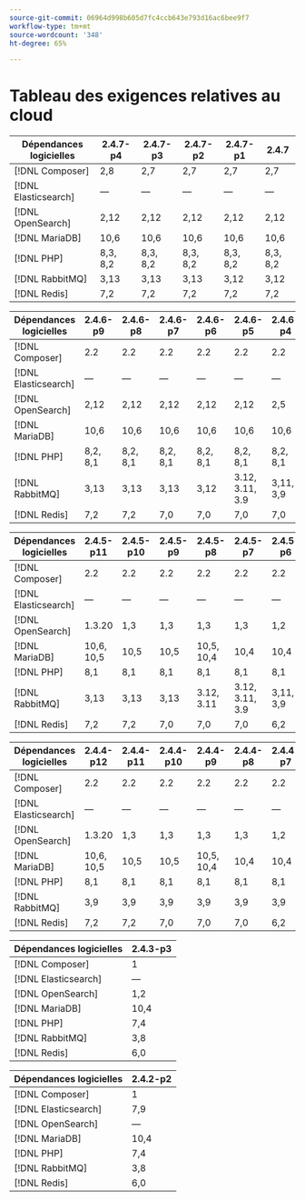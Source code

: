 ```yaml
---
source-git-commit: 06964d998b605d7fc4ccb643e793d16ac6bee9f7
workflow-type: tm+mt
source-wordcount: '348'
ht-degree: 65%

---
```

# Tableau des exigences relatives au cloud

<table style="table-layout:auto">
  <thead>
    <tr>
      <th>
        Dépendances logicielles
      </th>
      <th>2.4.7-p4</th>
      <th>2.4.7-p3</th>
      <th>2.4.7-p2</th>
      <th>2.4.7-p1</th>
      <th>2.4.7</th>
    </tr>
  </thead>
  <tbody>
    <tr>
      <td><span class="uicontrol">[!DNL Composer]</span></td>
      <td>
            2,8
      </td>
      <td>
            2,7
      </td>
      <td>
            2,7
      </td>
      <td>
            2,7
      </td>
      <td>
            2,7
      </td>
    </tr>
    <tr>
      <td><span class="uicontrol">[!DNL Elasticsearch]</span></td>
      <td>
          —
      </td>
      <td>
          —
      </td>
      <td>
          —
      </td>
      <td>
          —
      </td>
      <td>
          —
      </td>
    </tr>
    <tr>
      <td><span class="uicontrol">[!DNL OpenSearch]</span></td>
      <td>
            2,12
      </td>
      <td>
            2,12
      </td>
      <td>
            2,12
      </td>
      <td>
            2,12
      </td>
      <td>
            2,12
      </td>
    </tr>
    <tr>
      <td><span class="uicontrol">[!DNL MariaDB]</span></td>
      <td>
            10,6
      </td>
      <td>
            10,6
      </td>
      <td>
            10,6
      </td>
      <td>
            10,6
      </td>
      <td>
            10,6
      </td>
    </tr>
    <tr>
      <td><span class="uicontrol">[!DNL PHP]</span></td>
      <td>
            8,3, 8,2
      </td>
      <td>
            8,3, 8,2
      </td>
      <td>
            8,3, 8,2
      </td>
      <td>
            8,3, 8,2
      </td>
      <td>
            8,3, 8,2
      </td>
    </tr>
    <tr>
      <td><span class="uicontrol">[!DNL RabbitMQ]</span></td>
      <td>
            3,13
      </td>
      <td>
            3,13
      </td>
      <td>
            3,13
      </td>
      <td>
            3,12
      </td>
      <td>
            3,12
      </td>
    </tr>
    <tr>
      <td><span class="uicontrol">[!DNL Redis]</span></td>
      <td>
            7,2
      </td>
      <td>
            7,2
      </td>
      <td>
            7,2
      </td>
      <td>
            7,2
      </td>
      <td>
            7,2
      </td>
    </tr>
  </tbody>
</table>

<table style="table-layout:auto">
  <thead>
    <tr>
      <th>
        Dépendances logicielles
      </th>
      <th>2.4.6-p9</th>
      <th>2.4.6-p8</th>
      <th>2.4.6-p7</th>
      <th>2.4.6-p6</th>
      <th>2.4.6-p5</th>
      <th>2.4.6-p4</th>
      <th>2.4.6-p3</th>
      <th>2.4.6-p2</th>
      <th>2.4.6-p1</th>
      <th>2.4.6</th>
    </tr>
  </thead>
  <tbody>
    <tr>
      <td><span class="uicontrol">[!DNL Composer]</span></td>
      <td>
            2.2
      </td>
      <td>
            2.2
      </td>
      <td>
            2.2
      </td>
      <td>
            2.2
      </td>
      <td>
            2.2
      </td>
      <td>
            2.2
      </td>
      <td>
            2.2
      </td>
      <td>
            2.2
      </td>
      <td>
            2.2
      </td>
      <td>
            2.2
      </td>
    </tr>
    <tr>
      <td><span class="uicontrol">[!DNL Elasticsearch]</span></td>
      <td>
          —
      </td>
      <td>
          —
      </td>
      <td>
          —
      </td>
      <td>
          —
      </td>
      <td>
          —
      </td>
      <td>
          —
      </td>
      <td>
          —
      </td>
      <td>
          —
      </td>
      <td>
          —
      </td>
      <td>
          —
      </td>
    </tr>
    <tr>
      <td><span class="uicontrol">[!DNL OpenSearch]</span></td>
      <td>
            2,12
      </td>
      <td>
            2,12
      </td>
      <td>
            2,12
      </td>
      <td>
            2,12
      </td>
      <td>
            2,12
      </td>
      <td>
            2,5
      </td>
      <td>
            2,5
      </td>
      <td>
            2,5
      </td>
      <td>
            2,5
      </td>
      <td>
            2,5
      </td>
    </tr>
    <tr>
      <td><span class="uicontrol">[!DNL MariaDB]</span></td>
      <td>
            10,6
      </td>
      <td>
            10,6
      </td>
      <td>
            10,6
      </td>
      <td>
            10,6
      </td>
      <td>
            10,6
      </td>
      <td>
            10,6
      </td>
      <td>
            10,6
      </td>
      <td>
            10,6
      </td>
      <td>
            10,6
      </td>
      <td>
            10,6
      </td>
    </tr>
    <tr>
      <td><span class="uicontrol">[!DNL PHP]</span></td>
      <td>
            8,2, 8,1
      </td>
      <td>
            8,2, 8,1
      </td>
      <td>
            8,2, 8,1
      </td>
      <td>
            8,2, 8,1
      </td>
      <td>
            8,2, 8,1
      </td>
      <td>
            8,2, 8,1
      </td>
      <td>
            8,2, 8,1
      </td>
      <td>
            8,2, 8,1
      </td>
      <td>
            8,2, 8,1
      </td>
      <td>
            8,2, 8,1
      </td>
    </tr>
    <tr>
      <td><span class="uicontrol">[!DNL RabbitMQ]</span></td>
      <td>
            3,13
      </td>
      <td>
            3,13
      </td>
      <td>
            3,13
      </td>
      <td>
            3,12
      </td>
      <td>
            3.12, 3.11, 3.9
      </td>
      <td>
            3,11, 3,9
      </td>
      <td>
            3,11, 3,9
      </td>
      <td>
            3,11, 3,9
      </td>
      <td>
            3,11, 3,9
      </td>
      <td>
            3,11, 3,9
      </td>
    </tr>
    <tr>
      <td><span class="uicontrol">[!DNL Redis]</span></td>
      <td>
            7,2
      </td>
      <td>
            7,2
      </td>
      <td>
            7,0
      </td>
      <td>
            7,0
      </td>
      <td>
            7,0
      </td>
      <td>
            7,0
      </td>
      <td>
            7,0
      </td>
      <td>
            7,0
      </td>
      <td>
            7,0
      </td>
      <td>
            7,0
      </td>
    </tr>
  </tbody>
</table>

<table style="table-layout:auto">
  <thead>
    <tr>
      <th>
        Dépendances logicielles
      </th>
      <th>2.4.5-p11</th>
      <th>2.4.5-p10</th>
      <th>2.4.5-p9</th>
      <th>2.4.5-p8</th>
      <th>2.4.5-p7</th>
      <th>2.4.5-p6</th>
      <th>2.4.5-p5</th>
      <th>2.4.5-p4</th>
      <th>2.4.5-p3</th>
      <th>2.4.5-p2</th>
      <th>2.4.5-p1</th>
      <th>2.4.5</th>
    </tr>
  </thead>
  <tbody>
    <tr>
      <td><span class="uicontrol">[!DNL Composer]</span></td>
      <td>
            2.2
      </td>
      <td>
            2.2
      </td>
      <td>
            2.2
      </td>
      <td>
            2.2
      </td>
      <td>
            2.2
      </td>
      <td>
            2.2
      </td>
      <td>
            2.2
      </td>
      <td>
            2.2
      </td>
      <td>
            2.2
      </td>
      <td>
            2.2
      </td>
      <td>
            2.2
      </td>
      <td>
            2.2
      </td>
    </tr>
    <tr>
      <td><span class="uicontrol">[!DNL Elasticsearch]</span></td>
      <td>
          —
      </td>
      <td>
          —
      </td>
      <td>
          —
      </td>
      <td>
          —
      </td>
      <td>
          —
      </td>
      <td>
          —
      </td>
      <td>
          —
      </td>
      <td>
          —
      </td>
      <td>
          —
      </td>
      <td>
          —
      </td>
      <td>
          —
      </td>
      <td>
          —
      </td>
    </tr>
    <tr>
      <td><span class="uicontrol">[!DNL OpenSearch]</span></td>
      <td>
            1.3.20
      </td>
      <td>
            1,3
      </td>
      <td>
            1,3
      </td>
      <td>
            1,3
      </td>
      <td>
            1,3
      </td>
      <td>
            1,2
      </td>
      <td>
            1,2
      </td>
      <td>
            1,2
      </td>
      <td>
            1,2
      </td>
      <td>
            1,2
      </td>
      <td>
            1,2
      </td>
      <td>
            1,2
      </td>
    </tr>
    <tr>
      <td><span class="uicontrol">[!DNL MariaDB]</span></td>
      <td>
            10,6, 10,5
      </td>
      <td>
            10,5
      </td>
      <td>
            10,5
      </td>
      <td>
            10,5, 10,4
      </td>
      <td>
            10,4
      </td>
      <td>
            10,4
      </td>
      <td>
            10,4
      </td>
      <td>
            10,4
      </td>
      <td>
            10,4
      </td>
      <td>
            10,4
      </td>
      <td>
            10,4
      </td>
      <td>
            10,4
      </td>
    </tr>
    <tr>
      <td><span class="uicontrol">[!DNL PHP]</span></td>
      <td>
            8,1
      </td>
      <td>
            8,1
      </td>
      <td>
            8,1
      </td>
      <td>
            8,1
      </td>
      <td>
            8,1
      </td>
      <td>
            8,1
      </td>
      <td>
            8,1
      </td>
      <td>
            8,1
      </td>
      <td>
            8,1
      </td>
      <td>
            8,1
      </td>
      <td>
            8,1
      </td>
      <td>
            8,1
      </td>
    </tr>
    <tr>
      <td><span class="uicontrol">[!DNL RabbitMQ]</span></td>
      <td>
            3,13
      </td>
      <td>
            3,13
      </td>
      <td>
            3,13
      </td>
      <td>
            3.12, 3.11
      </td>
      <td>
            3.12, 3.11, 3.9
      </td>
      <td>
            3,11, 3,9
      </td>
      <td>
            3,11, 3,9
      </td>
      <td>
            3,11, 3,9
      </td>
      <td>
            3,11, 3,9
      </td>
      <td>
            3,9
      </td>
      <td>
            3,9
      </td>
      <td>
            3,9
      </td>
    </tr>
    <tr>
      <td><span class="uicontrol">[!DNL Redis]</span></td>
      <td>
            7,2
      </td>
      <td>
            7,2
      </td>
      <td>
            7,0
      </td>
      <td>
            7,0
      </td>
      <td>
            7,0
      </td>
      <td>
            6,2
      </td>
      <td>
            6,2
      </td>
      <td>
            6,2
      </td>
      <td>
            6,2
      </td>
      <td>
            6,2
      </td>
      <td>
            6,2
      </td>
      <td>
            6,2
      </td>
    </tr>
  </tbody>
</table>

<table style="table-layout:auto">
  <thead>
    <tr>
      <th>
        Dépendances logicielles
      </th>
      <th>2.4.4-p12</th>
      <th>2.4.4-p11</th>
      <th>2.4.4-p10</th>
      <th>2.4.4-p9</th>
      <th>2.4.4-p8</th>
      <th>2.4.4-p7</th>
      <th>2.4.4-p6</th>
      <th>2.4.4-p5</th>
      <th>2.4.4-p4</th>
      <th>2.4.4-p3</th>
      <th>2.4.4-p2</th>
      <th>2.4.4-p1</th>
      <th>2.4.4</th>
    </tr>
  </thead>
  <tbody>
    <tr>
      <td><span class="uicontrol">[!DNL Composer]</span></td>
      <td>
            2.2
      </td>
      <td>
            2.2
      </td>
      <td>
            2.2
      </td>
      <td>
            2.2
      </td>
      <td>
            2.2
      </td>
      <td>
            2.2
      </td>
      <td>
            2.2
      </td>
      <td>
            2.2
      </td>
      <td>
            2.2
      </td>
      <td>
            2.2
      </td>
      <td>
            2.1
      </td>
      <td>
            2.1
      </td>
      <td>
            2.1
      </td>
    </tr>
    <tr>
      <td><span class="uicontrol">[!DNL Elasticsearch]</span></td>
      <td>
          —
      </td>
      <td>
          —
      </td>
      <td>
          —
      </td>
      <td>
          —
      </td>
      <td>
          —
      </td>
      <td>
          —
      </td>
      <td>
          —
      </td>
      <td>
          —
      </td>
      <td>
          —
      </td>
      <td>
          —
      </td>
      <td>
          —
      </td>
      <td>
          —
      </td>
      <td>
          —
      </td>
    </tr>
    <tr>
      <td><span class="uicontrol">[!DNL OpenSearch]</span></td>
      <td>
            1.3.20
      </td>
      <td>
            1,3
      </td>
      <td>
            1,3
      </td>
      <td>
            1,3
      </td>
      <td>
            1,3
      </td>
      <td>
            1,2
      </td>
      <td>
            1,2
      </td>
      <td>
            1,2
      </td>
      <td>
            1,2
      </td>
      <td>
            1,2
      </td>
      <td>
            1,2
      </td>
      <td>
            1,2
      </td>
      <td>
            1,2
      </td>
    </tr>
    <tr>
      <td><span class="uicontrol">[!DNL MariaDB]</span></td>
      <td>
            10,6, 10,5
      </td>
      <td>
            10,5
      </td>
      <td>
            10,5
      </td>
      <td>
            10,5, 10,4
      </td>
      <td>
            10,4
      </td>
      <td>
            10,4
      </td>
      <td>
            10,4
      </td>
      <td>
            10,4
      </td>
      <td>
            10,4
      </td>
      <td>
            10,4
      </td>
      <td>
            10,4
      </td>
      <td>
            10,4
      </td>
      <td>
            10,4
      </td>
    </tr>
    <tr>
      <td><span class="uicontrol">[!DNL PHP]</span></td>
      <td>
            8,1
      </td>
      <td>
            8,1
      </td>
      <td>
            8,1
      </td>
      <td>
            8,1
      </td>
      <td>
            8,1
      </td>
      <td>
            8,1
      </td>
      <td>
            8,1
      </td>
      <td>
            8,1
      </td>
      <td>
            8,1
      </td>
      <td>
            8,1
      </td>
      <td>
            8,1
      </td>
      <td>
            8,1
      </td>
      <td>
            8,1
      </td>
    </tr>
    <tr>
      <td><span class="uicontrol">[!DNL RabbitMQ]</span></td>
      <td>
            3,9
      </td>
      <td>
            3,9
      </td>
      <td>
            3,9
      </td>
      <td>
            3,9
      </td>
      <td>
            3,9
      </td>
      <td>
            3,9
      </td>
      <td>
            3,9
      </td>
      <td>
            3,9
      </td>
      <td>
            3,9
      </td>
      <td>
            3,9
      </td>
      <td>
            3,9
      </td>
      <td>
            3,9
      </td>
      <td>
            3,9
      </td>
    </tr>
    <tr>
      <td><span class="uicontrol">[!DNL Redis]</span></td>
      <td>
            7,2
      </td>
      <td>
            7,2
      </td>
      <td>
            7,0
      </td>
      <td>
            7,0
      </td>
      <td>
            7,0
      </td>
      <td>
            6,2
      </td>
      <td>
            6,2
      </td>
      <td>
            6,2
      </td>
      <td>
            6,2
      </td>
      <td>
            6,2
      </td>
      <td>
            6,2
      </td>
      <td>
            6,2
      </td>
      <td>
            6,2
      </td>
    </tr>
  </tbody>
</table>

<table style="table-layout:auto">
  <thead>
    <tr>
      <th>
        Dépendances logicielles
      </th>
      <th>2.4.3-p3</th>
    </tr>
  </thead>
  <tbody>
    <tr>
      <td><span class="uicontrol">[!DNL Composer]</span></td>
      <td>
            1
      </td>
    </tr>
    <tr>
      <td><span class="uicontrol">[!DNL Elasticsearch]</span></td>
      <td>
          —
      </td>
    </tr>
    <tr>
      <td><span class="uicontrol">[!DNL OpenSearch]</span></td>
      <td>
            1,2
      </td>
    </tr>
    <tr>
      <td><span class="uicontrol">[!DNL MariaDB]</span></td>
      <td>
            10,4
      </td>
    </tr>
    <tr>
      <td><span class="uicontrol">[!DNL PHP]</span></td>
      <td>
            7,4
      </td>
    </tr>
    <tr>
      <td><span class="uicontrol">[!DNL RabbitMQ]</span></td>
      <td>
            3,8
      </td>
    </tr>
    <tr>
      <td><span class="uicontrol">[!DNL Redis]</span></td>
      <td>
            6,0
      </td>
    </tr>
  </tbody>
</table>

<table style="table-layout:auto">
  <thead>
    <tr>
      <th>
        Dépendances logicielles
      </th>
      <th>2.4.2-p2</th>
    </tr>
  </thead>
  <tbody>
    <tr>
      <td><span class="uicontrol">[!DNL Composer]</span></td>
      <td>
            1
      </td>
    </tr>
    <tr>
      <td><span class="uicontrol">[!DNL Elasticsearch]</span></td>
      <td>
            7,9
      </td>
    </tr>
    <tr>
      <td><span class="uicontrol">[!DNL OpenSearch]</span></td>
      <td>
          —
      </td>
    </tr>
    <tr>
      <td><span class="uicontrol">[!DNL MariaDB]</span></td>
      <td>
            10,4
      </td>
    </tr>
    <tr>
      <td><span class="uicontrol">[!DNL PHP]</span></td>
      <td>
            7,4
      </td>
    </tr>
    <tr>
      <td><span class="uicontrol">[!DNL RabbitMQ]</span></td>
      <td>
            3,8
      </td>
    </tr>
    <tr>
      <td><span class="uicontrol">[!DNL Redis]</span></td>
      <td>
            6,0
      </td>
    </tr>
  </tbody>
</table>
